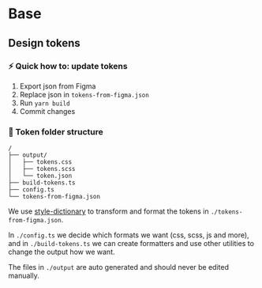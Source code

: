 # Base

## Design tokens

### ⚡ Quick how to: update tokens

1. Export json from Figma
2. Replace json in `tokens-from-figma.json`
3. Run `yarn build`
4. Commit changes

### 🧱 Token folder structure

```
/
├── output/
│   ├── tokens.css
│   ├── tokens.scss
│   └── token.json
├── build-tokens.ts
├── config.ts
└── tokens-from-figma.json
```

We use [style-dictionary](https://github.com/amzn/style-dictionary) to transform and format the tokens in `./tokens-from-figma.json`.

In `./config.ts` we decide which formats we want (css, scss, js and more), and in `./build-tokens.ts` we can create formatters and use other utilities to change the output how we want.

The files in `./output` are auto generated and should never be edited manually.
